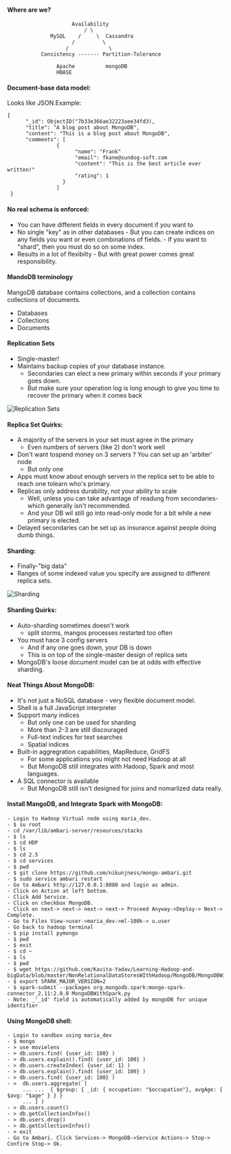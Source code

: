 #### Where are we?
  
  
                         Availability
                             / \
                  MySQL    /     \  Cassandra
                         /         \
                       /             \
               Consistency ------- Partition-Tolerance
                  
                    Apache          mongoDB
                    HBASE                   
                    
#### Document-base data model:

Looks like JSON.Example:

    {
          "_id": ObjectID("7b33e366ae32223aee34fd3),
          "title": "A blog post about MongoDB",
          "content": "This is a blog post about MongoDB",
          "comments": [
                    {
                          "name": "Frank"
                          "email": fkane@sundog-soft.com
                          "content": "This is the best article ever written!"
                          "rating": 1
                      }
                    ]
     }
 
 #### No real schema is enforced:
 
 - You can have different fields in every document if you want to
 - No single "key" as in other databases
        - But you can create indices on any fields you want or even combinations of fields.
        - If you want to "shard", then you must do so on some index.
 - Results in a lot of flexibilty
        - But with great power comes great responsibility.
       
  #### MandoDB terminology
  MangoDB database contains collections, and a collection contains collections of documents.
  - Databases
  - Collections
  - Documents
  
  #### Replication Sets
  - Single-master!
  - Maintains backup copies of your database instance.
      - Secondaries can elect a new primary within seconds if your primary goes down.
      - But make sure your operation log is long enough to give you time to recover the primary when it comes back

![Replication Sets](https://github.com/Kavita-Yadav/Learning-Hadoop-and-bigData/blob/master/Images/Replication.png)
                          
   #### Replica Set Quirks:
   - A majority of the servers in your set must agree in the primary
        - Even numbers of servers (like 2) don't work well
   - Don't want tospend money on 3 servers ? You can set up an 'arbiter' node
        - But only one
   - Apps must know about enough servers in the replica set to be able to reach one tolearn who's primary.
   - Replicas only address durability, not your ability to scale
        - Well, unless you can take advantage of readung from secondaries- which generally isn't recommended.
        - And your DB wil still go into read-only mode for a bit while a new primary is elected.
   - Delayed secondaries can be set up as insurance against people doing dumb things.
   
  #### Sharding:
  
  - Finally-"big data"
  - Ranges of some indexed value you specify are assigned to different replica sets.
  
  ![Sharding](https://github.com/Kavita-Yadav/Learning-Hadoop-and-bigData/blob/master/Images/Sharding_New.png)
                                                              
  #### Sharding Quirks:
  
  - Auto-sharding sometimes doesn't work
      - split storms, mangos processes restarted too often
  - You must hace 3 config servers
      - And if any one goes down, your DB is down
      - This is on top of the single-master design of replica sets
  - MongoDB's loose document model can be at odds with effective sharding.
  
  #### Neat Things About MongoDB:
  
  - It's not just a NoSQL database - very flexible document model.
  - Shell is a full JavaScript interpreter
  - Support many indices
      - But only one can be used for sharding
      - More than 2-3 are still discouraged
      - Full-text indices for text searches
      - Spatial indices
  - Built-in aggregration capabilities, MapReduce, GridFS
       - For some applications you might not need Hadoop at all
       - But MongoDB still integrates with Hadoop, Spark and most languages.
  - A SQL connector is available
       - But MongoDB still isn't designed for joins and nomarlized data really.
       
 #### Install MangoDB, and Integrate Spark with MongoDB:
 
    - Login to Hadoop Virtual node using maria_dev.
    - $ su root
    - cd /var/lib/ambari-server/resources/stacks
    - $ ls
    - $ cd HDP
    - $ ls
    - $ cd 2.5
    - $ cd services
    - $ pwd
    - $ git clone https://github.com/nikunjness/mongo-ambari.git
    - $ sudo service ambari restart
    - Go to Ambari http://127.0.0.1:8080 and login as admin.
    - Click on Action at left bottom.
    - Click Add Service.
    - Click on checkbox MongoDB.
    - Click on next-> next-> next-> next-> Proceed Anyway->Deploy-> Next-> Complete.
    - Go to Files View->user->maria_dev->ml-100k-> u.user
    - Go back to hadoop terminal
    - $ pip install pymongo
    - $ pwd
    - $ exit
    - $ cd ~
    - $ ls
    - $ pwd
    - $ wget https://github.com/Kavita-Yadav/Learning-Hadoop-and-bigData/blob/master/NonRelationalDataStoresWIthHadoop/MongoDB/MongoDBWithSpark.py
    - $ export SPARK_MAJOR_VERSION=2
    - $ spark-submit --packages org.mongodb.spark:mongo-spark-connector_2.11:2.0.0 MongoDBWithSpark.py
    - Note: _'_id' field is automatically added by mongoDB for unique identifier
  
  #### Using MongoDB shell:
    - Login to sandbox using maria_dev
    - $ mongo
    - > use movielens
    - > db.users.find( {user_id: 100} )
    - > db.users.explain().find( {user_id: 100} )
    - > db.users.createIndex( {user_id: 1} )
    - > db.users.explain().find( {user_id: 100} )
    - > db.users.find( {user_id: 100} )
    - >  db.users.aggregate( [
         ... ...  { $group: { _id: { occupation: "$occupation"}, avgAge: { $avg: "$age" } } }
         ... ] )
    - > db.users.count()
    - > db.getCollectionInfos()
    - > db.users.drop()
    - > db.getCollectionInfos()
    - > exit
    - Go to Ambari. Click Services-> MongoDB->Service Actions-> Stop-> Confirm Stop-> Ok.
                                                              
                                                              

